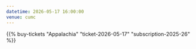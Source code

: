 ```yaml
---
datetime: 2026-05-17 16:00:00
venue: cumc
---
```

{{% buy-tickets "Appalachia" "ticket-2026-05-17" "subscription-2025-26" %}}
